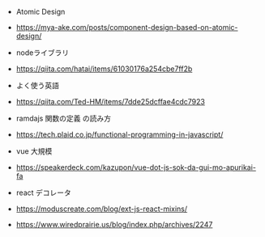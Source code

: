 - Atomic Design
- https://mya-ake.com/posts/component-design-based-on-atomic-design/

- nodeライブラリ
- https://qiita.com/hatai/items/61030176a254cbe7ff2b

- よく使う英語
- https://qiita.com/Ted-HM/items/7dde25dcffae4cdc7923

- ramdajs 関数の定義 の読み方
- https://tech.plaid.co.jp/functional-programming-in-javascript/

- vue 大規模
- https://speakerdeck.com/kazupon/vue-dot-js-sok-da-gui-mo-apurikai-fa

- react デコレータ
- https://moduscreate.com/blog/ext-js-react-mixins/
- https://www.wiredprairie.us/blog/index.php/archives/2247
